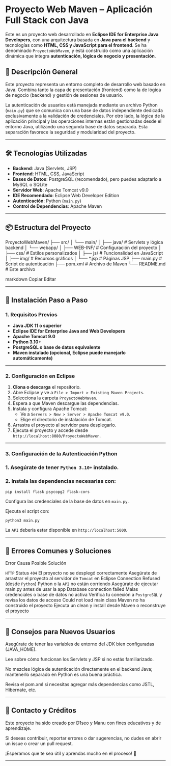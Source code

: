 # Proyecto Web Maven – Aplicación Full Stack con Java

Este es un proyecto web desarrollado en **Eclipse IDE for Enterprise Java Developers**, con una arquitectura basada en **Java para el backend** y tecnologías como **HTML, CSS y JavaScript para el frontend**. Se ha denominado `ProyectoWebMaven`, y está construido como una aplicación dinámica que integra **autenticación, lógica de negocio y presentación**.

## 🧠 Descripción General

Este proyecto representa un entorno completo de desarrollo web basado en Java. Combina tanto la capa de presentación (frontend) como la de lógica de negocio (backend) y gestión de sesiones de usuario. 

La autenticación de usuarios está manejada mediante un archivo Python (`main.py`) que se comunica con una base de datos independiente dedicada exclusivamente a la validación de credenciales. Por otro lado, la lógica de la aplicación principal y las operaciones internas están gestionadas desde el entorno Java, utilizando una segunda base de datos separada. Esta separación favorece la seguridad y modularidad del proyecto.

---

## 🛠 Tecnologías Utilizadas

- **Backend**: Java (Servlets, JSP)
- **Frontend**: HTML, CSS, JavaScript
- **Bases de Datos**: PostgreSQL (recomendado), pero puedes adaptarlo a MySQL o SQLite
- **Servidor Web**: Apache Tomcat v9.0
- **IDE Recomendado**: Eclipse Web Developer Edition
- **Autenticación**: Python (`main.py`)
- **Control de Dependencias**: Apache Maven

---

## 📦 Estructura del Proyecto

ProyectoWebMaven/ ├── src/ │ └── main/ │ ├── java/ # Servlets y lógica backend │ └── webapp/ │ ├── WEB-INF/ # Configuración del proyecto │ ├── css/ # Estilos personalizados │ ├── js/ # Funcionalidad en JavaScript │ ├── img/ # Recursos gráficos │ └── *.jsp # Páginas JSP ├── main.py # Script de autenticación ├── pom.xml # Archivo de Maven └── README.md # Este archivo

markdown
Copiar
Editar

---

## 🚀 Instalación Paso a Paso

### 1. Requisitos Previos

- **Java JDK 11 o superior**
- **Eclipse IDE for Enterprise Java and Web Developers**
- **Apache Tomcat 9.0**
- **Python 3.10+**
- **PostgreSQL o base de datos equivalente**
- **Maven instalado (opcional, Eclipse puede manejarlo automáticamente)**

---

### 2. Configuración en Eclipse

1. **Clona o descarga** el repositorio.
2. Abre Eclipse y ve a `File > Import > Existing Maven Projects`.
3. Selecciona la carpeta `ProyectoWebMaven`.
4. Espera a que Maven descargue las dependencias.
5. Instala y configura Apache Tomcat:
   - Ve a `Servers > New > Server > Apache Tomcat v9.0`.
   - Elige el directorio de instalación de Tomcat.
6. Arrastra el proyecto al servidor para desplegarlo.
7. Ejecuta el proyecto y accede desde `http://localhost:8080/ProyectoWebMaven`.

---

### 3. Configuración de la Autenticación Python

### 1. Asegúrate de tener `Python 3.10+` instalado.

### 2. Instala las dependencias necesarias con:

```bash
pip install flask psycopg2 flask-cors
```
Configura las credenciales de la base de datos en `main.py`.

Ejecuta el script con:

```
python3 main.py
```

La `API` debería estar disponible en ``http://localhost:5000``.

---

## 🐞 Errores Comunes y Soluciones

Error	Causa Posible	Solución

`HTTP` Status `404`	El proyecto no se desplegó correctamente	Asegúrate de arrastrar el proyecto al servidor de `Tomcat` en Eclipse
Connection Refused (desde `Python`)	Python o la `API` no están corriendo	Asegúrate de ejecutar main.py antes de usar la app
Database connection failed	Malas credenciales o base de datos no activa	Verifica tu conexión a `PostgreSQL` y revisa los datos de acceso
Could not load main class	Maven no ha construido el proyecto
Ejecuta un clean y install desde Maven o reconstruye el proyecto

---

## 🧪 Consejos para Nuevos Usuarios

Asegúrate de tener las variables de entorno del JDK bien configuradas (JAVA_HOME).

Lee sobre cómo funcionan los Servlets y JSP si no estás familiarizado.

No mezcles lógica de autenticación directamente en el backend Java; mantenerlo separado en Python es una buena práctica.

Revisa el pom.xml si necesitas agregar más dependencias como JSTL, Hibernate, etc.

---

## 📩 Contacto y Créditos

Este proyecto ha sido creado por D1seo y Manu con fines educativos y de aprendizaje.

Si deseas contribuir, reportar errores o dar sugerencias, no dudes en abrir un issue o crear un pull request.

¡Esperamos que te sea útil y aprendas mucho en el proceso! 🚀

---

